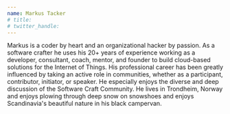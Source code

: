 ```yaml
---
name: Markus Tacker
# title: 
# twitter_handle: 
---
```

Markus is a coder by heart and an organizational hacker by passion. As a software crafter he uses his 20+ years of experience working as a developer, consultant, coach, mentor, and founder to build cloud-based solutions for the Internet of Things. His professional career has been greatly influenced by taking an active role in communities, whether as a participant, contributor, initiator, or speaker. He especially enjoys the diverse and deep discussion of the Software Craft Community. He lives in Trondheim, Norway and enjoys plowing through deep snow on snowshoes and enjoys Scandinavia's beautiful nature in his black campervan.
